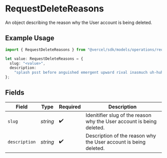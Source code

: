 # RequestDeleteReasons

An object describing the reason why the User account is being deleted.

## Example Usage

```typescript
import { RequestDeleteReasons } from "@vercel/sdk/models/operations/requestdelete.js";

let value: RequestDeleteReasons = {
  slug: "<value>",
  description:
    "splash psst before anguished emergent upward rival inasmuch uh-huh",
};
```

## Fields

| Field                                                                 | Type                                                                  | Required                                                              | Description                                                           |
| --------------------------------------------------------------------- | --------------------------------------------------------------------- | --------------------------------------------------------------------- | --------------------------------------------------------------------- |
| `slug`                                                                | *string*                                                              | :heavy_check_mark:                                                    | Idenitifier slug of the reason why the User account is being deleted. |
| `description`                                                         | *string*                                                              | :heavy_check_mark:                                                    | Description of the reason why the User account is being deleted.      |